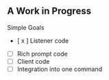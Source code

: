 ## A Work in Progress

Simple Goals
- [ x ] Listener code
- [  ] Rich prompt code
- [  ] Client code
- [  ] Integration into one command
